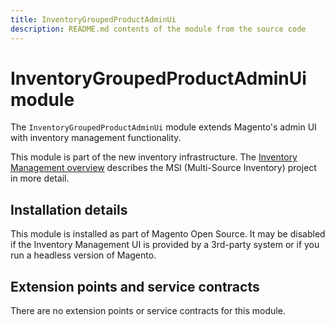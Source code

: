 ```yaml
---
title: InventoryGroupedProductAdminUi
description: README.md contents of the module from the source code
---
```


# InventoryGroupedProductAdminUi module

The `InventoryGroupedProductAdminUi` module extends Magento's admin UI with inventory management functionality.

This module is part of the new inventory infrastructure. The
[Inventory Management overview](https://devdocs.magento.com/guides/v2.4/inventory/index.html)
describes the MSI (Multi-Source Inventory) project in more detail.

## Installation details

This module is installed as part of Magento Open Source. It may be disabled if the Inventory Management UI
is provided by a 3rd-party system or if you run a headless version of Magento.

## Extension points and service contracts

There are no extension points or service contracts for this module.
